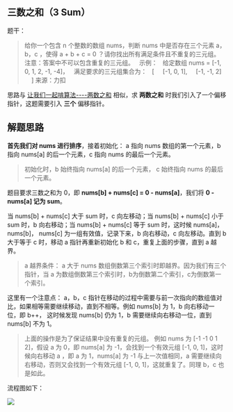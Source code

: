 ## 三数之和（3 Sum）
题干：
> 给你一个包含 n 个整数的数组 nums，判断 nums 中是否存在三个元素 a，b，c ，使得 a + b + c = 0 ？请你找出所有满足条件且不重复的三元组。
注意：答案中不可以包含重复的三元组。
&nbsp;&nbsp;示例：
&nbsp;&nbsp;给定数组 nums = [-1, 0, 1, 2, -1, -4]，
&nbsp;&nbsp;满足要求的三元组集合为：
&nbsp;&nbsp;[
&nbsp;&nbsp;&nbsp;&nbsp;[-1, 0, 1],
&nbsp;&nbsp;&nbsp;&nbsp;[-1, -1, 2]
&nbsp;&nbsp;&nbsp;&nbsp;]
来源：力扣

思路与 [让我们一起啃算法----两数之和](https://learnku.com/articles/42953 "让我们一起啃算法----两数之和") 相似，求 **两数之和** 时我们引入了一个偏移指针，这题需要引入 **三个** 偏移指针。

## 解题思路
**首先我们对 nums 进行排序**，接着初始化： a 指向 nums 数组的第一个元素，b 指向 nums[a] 的后一个元素，c 指向 nums 的最后一个元素。
> 初始化时，b 始终指向 nums[a] 的后一个元素， c 始终指向 nums 的最后一个元素。

题目要求三数之和为 0，即 **nums[b] + nums[c] = 0 - nums[a]**，我们将 **0 - nums[a] 记为 sum**。

当 nums[b] + nums[c] 大于 sum 时，c 向左移动；当 nums[b] + nums[c] 小于 sum 时，b 向右移动；当 nums[b] + nums[c] 等于 sum 时，这时候 nums[a]， nums[b]， nums[c] 为一组有效值，记录下来，b 向右移动，c 向左移动。直到 b 大于等于 c 时，移动 a 指针再重新初始化 b 和 c，重复上面的步骤，直到 a 越界。
> a 越界条件： a 大于 nums 数组倒数第三个索引时即越界。因为我们有三个指针，当 a 为数组倒数第三个索引时，b为倒数第二个索引，c为倒数第一个索引。

这里有一个注意点： a，b，c 指针在移动的过程中需要与前一次指向的数组值对比，如果相等需要继续移动，直到不相等。例如 nums[b] 为 1，b 向右移动一位，即 b++， 这时候发现 nums[b] 仍为 1，b 需要继续向右移动一位，直到 nums[b] 不为 1。
> 上面的操作是为了保证结果中没有重复的元组。
例如 nums 为 [-1 -1 0 1 2]，假设 a 为 0，即 nums[a] 为 -1，会找到一个有效元组 [-1, 0, 1]，这时候向右移动 a ，即 a 为 1，nums[a] 为 -1 与上一次值相同，a 需要继续向右移动，否则又会找到一个有效元组 [-1, 0, 1]，这就重复了。同理 b，c 也是如此。


流程图如下：

![](https://cdn.learnku.com/uploads/images/202005/09/21280/WQ1NpLNUFX.jpg!large)



